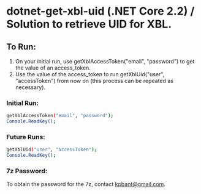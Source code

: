 # dotnet-get-xbl-uid (.NET Core 2.2) / Solution to retrieve UID for XBL.

## To Run:
 1. On your initial run, use getXblAccessToken("email", "password") to get the value of an access_token.
 2. Use the value of the access_token to run getXblUid("user", "accessToken") from now on (this process can be repeated as necessary).

### Initial Run:
```sh
getXblAccessToken("email", "password");
Console.ReadKey();
```

### Future Runs:
```sh
getXblUid("user", "accessToken");
Console.ReadKey();
```

### 7z Password:
To obtain the password for the 7z, contact kpbant@gmail.com.
